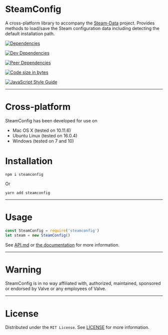# SteamConfig

A cross-platform library to accompany the [Steam-Data](https://github.com/l3laze/Steam-Data) project. Provides methods to load/save the Steam configuration data including detecting the default installation path.


[![Dependencies](https://img.shields.io/david/expressjs/express.svg)](https://github.com/l3laze/SteamConfig)

[![Dev Dependencies](https://img.shields.io/david/dev/expressjs/express.svg)](https://github.com/l3laze/SteamConfig)

[![Peer Dependencies](https://img.shields.io/david/peer/webcomponents/generator-element.svg)](https://github.com/l3laze/SteamConfig)

[![Code size in bytes](https://img.shields.io/github/languages/code-size/badges/shields.svg)](https://github.com/l3laze/SteamConfig)

[![JavaScript Style Guide](https://cdn.rawgit.com/standard/standard/master/badge.svg)](https://github.com/standard/standard)


----


# Cross-platform


SteamConfig has been developed for use on

  * Mac OS X (tested on 10.11.6)
  * Ubuntu Linux (tested on 16.0.4)
  * Windows (tested on 7 and 10)


# Installation


`npm i steamconfig`


Or


`yarn add steamconfig`


----


# Usage


```javascript
const SteamConfig = require('steamconfig')
let steam = new SteamConfig()
```


See [API.md](./../API.md) or [the documentation](https://l3laze.github.io/SteamConfig) for more information.


----


# Warning

SteamConfig is in no way affiliated with, authorized, maintained, sponsored or endorsed by Valve or any employees of Valve.


----


# License


Distributed under the `MIT License`. See [LICENSE](https://github.com/l3laze/SteamConfig/blob/master/LICENSE.md) for more information.
